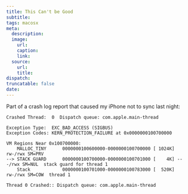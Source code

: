 ```yaml
---
title: This Can't be Good
subtitle:
tags: macosx
meta:
  description:
  image:
    url:
    caption:
    link:
  source:
    url:
    title:
dispatch:
truncatable: false
date:
---
```


Part of a crash log report that caused my iPhone not to sync last night:

	Crashed Thread:  0  Dispatch queue: com.apple.main-thread

	Exception Type:  EXC_BAD_ACCESS (SIGBUS)
	Exception Codes: KERN_PROTECTION_FAILURE at 0x0000000100700000

	VM Regions Near 0x100700000:
	    MALLOC_TINY      0000000100600000-0000000100700000 [ 1024K] rw-/rwx SM=PRV  
	--> STACK GUARD      0000000100700000-0000000100701000 [    4K] ---/rwx SM=NUL  stack guard for thread 1
	    Stack            0000000100701000-0000000100783000 [  520K] rw-/rwx SM=COW  thread 1

	Thread 0 Crashed:: Dispatch queue: com.apple.main-thread
